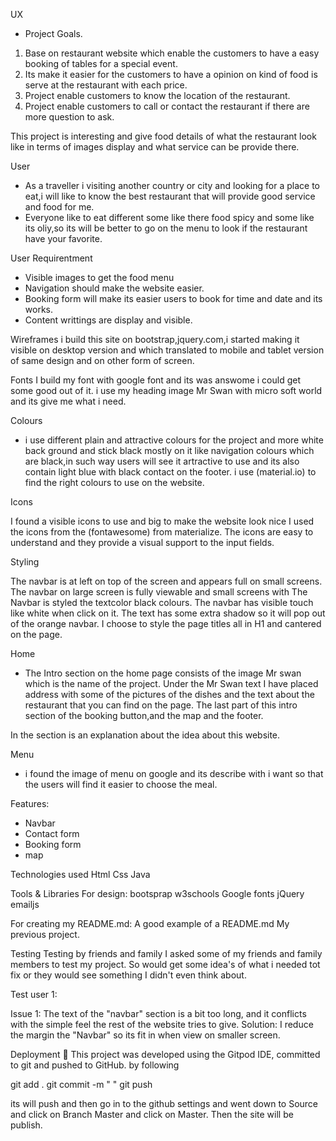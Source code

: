 UX
* Project Goals. 
1. Base on restaurant website which enable the customers to have a easy booking of tables for a special event.  
2. Its make it easier for the customers to have a opinion on kind of food is serve at the restaurant with each price.
3. Project enable customers to know the location of the restaurant.
4. Project enable customers to call or contact the restaurant if there are more question to ask.

 This project is interesting and give food details of what the restaurant look like in terms of images display and what service can be provide there.

 User
 * As a traveller i visiting another country or city and looking for a place to eat,i will like to know the best restaurant that will provide good service  and food for me.
* Everyone like to eat different some like there food spicy and some like its oliy,so its will be better to go on the menu to look if the restaurant have your favorite.

User Requirentment
* Visible images to get the food menu
* Navigation should make the website easier.
* Booking form will make its easier users to book for time and date and its works.
* Content writtings are display and visible.

Wireframes
i build this site on bootstrap,jquery.com,i started making it visible on desktop version and which translated to mobile and tablet version of same design and on other form of screen.

Fonts
I build my font with google font and its was answome i could get some good out of it.
i use my heading image Mr Swan with micro soft world  and its give me what i need.

Colours
* i use different plain and attractive colours for the project and more white back ground and stick black mostly on it like navigation colours which are black,in such way users will see it artractive to use and its also contain light blue with black contact on the footer.
i use (material.io) to find the right colours to use on the website.


Icons

I found a visible icons to use and big to make the website look nice 
I used the icons from the (fontawesome) from materialize. 
The icons are easy to understand and they provide a visual support to the input fields.


Styling

The navbar is at left on top of the screen and appears full on small screens. The navbar on large screen is fully viewable and small screens with
The Navbar is styled  the textcolor black colours. 
The navbar has visible touch like white when click on it.
The text has some extra shadow so it will pop out of the orange navbar. 
I choose to style the page titles all in H1 and cantered on the page.

Home
* The Intro section on the home page consists of the image Mr swan which is the name of the project.
Under the Mr Swan text I have placed address  with some of the pictures of the dishes and the text about the restaurant that you can find on the page. 
The last part of this intro section of the booking button,and the map and the footer.

In the  section is an explanation about the idea about this website.

Menu 
* i found the image of menu on google and its describe with i want so that the users will find it easier to choose the meal.

Features:
 * Navbar
 * Contact form
 * Booking form
 * map

Technologies used
Html
Css 
Java


 Tools & Libraries
For design:
bootsprap
w3schools
Google fonts
jQuery
emailjs

For creating my README.md:
A good example of a README.md
My previous project.

Testing
Testing by friends and family
I asked some of my friends and family members to test my project. So would get some idea's of what i needed tot fix or they would see something I didn't even think about.

Test user 1:

Issue 1: The text of the "navbar" section is a bit too long, and it conflicts with the simple feel the rest of the website tries to give. Solution: I reduce the margin the "Navbar" so its fit in when view on smaller screen.


Deployment 🚀
This project was developed using the Gitpod IDE, committed to git and pushed to GitHub.
by following 

git add .
git commit -m " "
git push

its will push and then go in to the github settings and went down to Source and click on Branch Master and click on Master.
Then the site will be publish.
